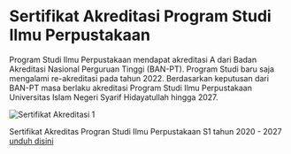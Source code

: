 # Sertifikat Akreditasi Program Studi Ilmu Perpustakaan

Program Studi Ilmu Perpustakaan mendapat akreditasi A dari Badan Akreditasi Nasional Perguruan Tinggi (BAN-PT). Program Studi baru saja mengalami re-akreditasi pada tahun 2022. Berdasarkan keputusan dari BAN-PT masa berlaku akreditasi Program Studi Ilmu Perpustakaan Universitas Islam Negeri Syarif Hidayatullah hingga 2027.

![Sertifikat Akreditasi 1](https://github.com/uin-fah/ipi-webcon/assets/138652527/ce70235a-4b92-4535-ad01-776421f52480)

Sertifikat Akreditas Progran Studi Ilmu Perpustakaan S1 tahun 2020 - 2027 [unduh disini](https://drive.google.com/file/d/1y7otrzS09IjPb8DWRKH8a_9z18cdsCA8/view)

